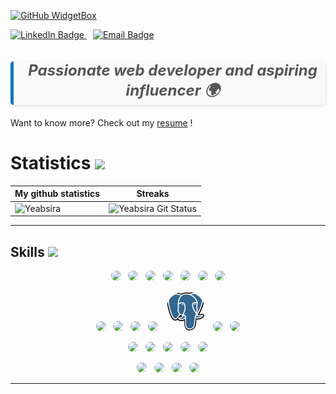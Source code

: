 
[![GitHub WidgetBox](https://github-widgetbox.vercel.app/api/profile?username=yeab-B&data=followers,repositories,stars,commits&theme=viridescent)](https://github.com/yeab-B)
<!-- <h3 align ="center"> <strong> Let`s Code.Build & FUN </strong> </h3>  -->
  <table style="width: 100%; background-color: #f0f8ff; border-radius: 10px; border: none;">
            <!-- Social Badges -->
            <div>
                <a href="https://www.linkedin.com/in/yeabsira-behailu-19504b285/" target="_blank">
                    <img src="https://img.shields.io/badge/LinkedIn-black?style=for-the-badge&logo=linkedin&logoColor=white" 
                         alt="LinkedIn Badge" 
                         width="150" />
                </a>
                <!-- Email Badge -->
                <a href="mailto:yeabsirabehailu92@gmail.com" target="_blank" style="margin-left: 10px;">
                    <img src="https://img.shields.io/badge/Email-black?style=for-the-badge&logo=gmail&logoColor=white" 
                         alt="Email Badge" 
                         width="120" />
                </a>
            </div>
        </td>
    </tr>
</table>


   <blockquote style="text-align: center; font-size: 24px; font-weight: bold; color: #555; border-left: 5px solid #0077B5; padding-left: 10px; margin: 20px 0; font-style: italic; background-color: #f9f9f9; border-radius: 5px; box-shadow: 0 2px 5px rgba(0, 0, 0, 0.1);">
        Passionate web developer and aspiring influencer 🌍
    </blockquote>
    
Want to know more? Check out my [resume](https://drive.google.com/file/d/1HZCGHZwy8EOvNnoLMEw4zj7PlrkKofAj/view?usp=drive_link) ! </h4>




# Statistics <img src="https://media4.giphy.com/media/MIGbtLZoVjbl0bYbAd/giphy.gif?cid=ecf05e472t2h0i8d7dcjaoau9iqtchhr899hxmpxzzgc7lyw&rid=giphy.gif" width="50" > 

| My github statistics                                                                                                                                                  | Streaks                                                                                       |
| --------------------------------------------------------------------------------------------------------------------------------------------------------------------- | --------------------------------------------------------------------------------------------- |
| ![Yeabsira](https://github-readme-streak-stats.herokuapp.com/?user=yeab-B&theme=dark) | ![Yeabsira Git Status](https://github-readme-stats.vercel.app/api?username=yeab-B&show_icons=true&theme=dark&hide_title=true&count_private=true) |



---

## Skills <img src='https://user-images.githubusercontent.com/74038190/206662607-d9e7591e-bbf9-42f9-9386-29efc927bc16.gif' width="40">

<p align="center">
  <img src="https://cdn.worldvectorlogo.com/logos/html-1.svg" height="64" style="border-radius: 50%;"> &nbsp;
  <img src="https://imgs.search.brave.com/aEGiTSo22dl3ju1IuSx7-Ex0GTyZ0ELtoLb2u8BWqBY/rs:fit:500:0:0:0/g:ce/aHR0cHM6Ly9tZWRp/YTIuZGV2LnRvL2R5/bmFtaWMvaW1hZ2Uv/d2lkdGg9ODAwLGhl/aWdodD0sZml0PXNj/YWxlLWRvd24sZ3Jh/dml0eT1hdXRvLGZv/cm1hdD1hdXRvL2h0/dHBzOi8vZGV2LXRv/LXVwbG9hZHMuczMu/YW1hem9uYXdzLmNv/bS91cGxvYWRzL2Fy/dGljbGVzLzdqMzUz/djh4ZTFoODYxdWM1/aTUzLnBuZw" height="64" style="border-radius: 50%;"> &nbsp;
  <img src="https://cdn.worldvectorlogo.com/logos/logo-javascript.svg" height="64" style="border-radius: 50%;"> &nbsp;
  <img src="https://cdn.worldvectorlogo.com/logos/typescript.svg" height="64" style="border-radius: 50%;"> &nbsp;
  <img src="https://cdn.worldvectorlogo.com/logos/python-5.svg" height="64" style="border-radius: 50%;"> &nbsp;
  <img src="https://cdn.worldvectorlogo.com/logos/java-2.svg" height="64" style="border-radius: 50%;"> &nbsp;
  <img src="https://cdn.worldvectorlogo.com/logos/c.svg" height="64" style="border-radius: 50%;">
</p>

<p align="center">
  <img src="https://cdn.worldvectorlogo.com/logos/react-2.svg" height="64" style="border-radius: 50%;"> &nbsp;
  <img src="https://vitejs.dev/logo.svg" height="64" style="border-radius: 50%;"> &nbsp;
  <img src="https://cdn.worldvectorlogo.com/logos/nodejs-icon.svg" height="64" style="border-radius: 50%;"> &nbsp;
  <img src="https://cdn.worldvectorlogo.com/logos/mongodb-icon-1.svg" height="64" style="border-radius: 50%;"> &nbsp;
  <img src="https://github.com/devicons/devicon/blob/master/icons/postgresql/postgresql-original.svg" height="64" style="border-radius: 50%;"> &nbsp;
  <img src="https://cdn.worldvectorlogo.com/logos/laravel-2.svg" height="64" style="border-radius: 50%;"> &nbsp;
  <img src="https://cdn.worldvectorlogo.com/logos/tailwindcss.svg" height="64" style="border-radius: 50%;">
</p>

<p align="center">
  <img src="https://cdn.worldvectorlogo.com/logos/github-icon-2.svg" height="64" style="border-radius: 50%;"> &nbsp;
  <img src="https://cdn.worldvectorlogo.com/logos/git-icon.svg" height="64" style="border-radius: 50%;"> &nbsp;
  <img src="https://cdn.worldvectorlogo.com/logos/postman.svg" height="64" style="border-radius: 50%;"> &nbsp;
<!--   <img src="https://imgs.search.brave.com/17L-z3KHyIN5mlINlO7ex1vLWFkVkg_fS6lCnRxCpNw/rs:fit:860:0:0:0/g:ce/aHR0cHM6Ly93d3cu/a2F0ay5kZXYvc3Rh/dGljLzg2ZjJmNDhi/OWIwZGQ5MDBiNDg5/MmY0OWY0YmJhYjgx/L2U0ZjA2L2xvZ28u/cG5n" height="64" style="border-radius: 50%;"> &nbsp; -->
<!--   <img src="https://imgs.search.brave.com/96khqNZO1LJt_e6RG-xNXrYl-d0TcMaaPpXmcY3nm3g/rs:fit:500:0:0:0/g:ce/aHR0cHM6Ly9sb2dv/d2lrLmNvbS9jb250/ZW50L3VwbG9hZHMv/aW1hZ2VzL3RfdmVy/Y2VsMTg2OC5qcGc" height="64" style="border-radius: 50%;"> &nbsp; -->
  <img src="https://imgs.search.brave.com/TMj7RdxJPIsmJC9KaGH1M_YwCRg1rd4bHDWzJsqFIy4/rs:fit:500:0:0:0/g:ce/aHR0cHM6Ly9nZXRk/ZXBsb3lpbmcuY29t/L3N0YXRpYy9pbWcv/bG9nb3MvaGVyb2t1/LjBkMzUyNTgwYjU2/Mi5wbmc" height="64" style="border-radius: 50%;"> &nbsp;
  <img src="https://cdn.worldvectorlogo.com/logos/netlify.svg" height="64" style="border-radius: 50%;">
</p>

<p align="center">
  <img src="https://imgs.search.brave.com/gAmpRkVnmc780FDrCM1Y_kZV6HlXDCp6hj3Is2Rmnik/rs:fit:860:0:0:0/g:ce/aHR0cHM6Ly9mcmVl/bG9nb3BuZy5jb20v/aW1hZ2VzL2FsbF9p/bWcvMTY1NjczMzYz/N2xvZ28tY2FudmEt/cG5nLnBuZw" height="64" style="border-radius: 50%;"> &nbsp;
  <img src="https://cdn.worldvectorlogo.com/logos/figma-icon.svg" height="64" style="border-radius: 50%;"> &nbsp;
  <img src="https://cdn.worldvectorlogo.com/logos/adobe-photoshop-2.svg" height="64" style="border-radius: 50%;"> &nbsp;
  <img src="https://cdn.worldvectorlogo.com/logos/firebase-1.svg" height="64" style="border-radius: 50%;">
</p>

---

